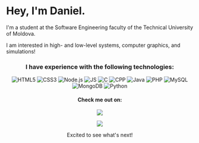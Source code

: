 # Hey, I'm Daniel.

I'm a student at the Software Engineering faculty of the Technical University of Moldova.

I am interested in high- and low-level systems, computer graphics, and simulations! 




<h3 align="center">I have experience with the following technologies:</h3>
<p align="middle">
  <img alt="HTML5" src="https://img.shields.io/badge/HTML5-E34F26?style=for-the-badge&logo=html5&logoColor=white" />
  <img alt="CSS3" src="https://img.shields.io/badge/CSS3-1572B6?style=for-the-badge&logo=css3&logoColor=white" />
  <img alt="Node.js" src="https://img.shields.io/badge/Node.js-43853D?style=for-the-badge&logo=node.js&logoColor=white" />
  <img alt="JS" src="https://img.shields.io/badge/JavaScript-F7DF1E?style=for-the-badge&logo=javascript&logoColor=black" />
  <img alt="C" src="https://img.shields.io/badge/C-00599C?style=for-the-badge&logo=c&logoColor=white" />
  <img alt="CPP" src="https://img.shields.io/badge/C%2B%2B-00599C?style=for-the-badge&logo=c%2B%2B&logoColor=white" />
  <img alt="Java" src="https://img.shields.io/badge/Java-ED8B00?style=for-the-badge&logo=java&logoColor=white" />
  <img alt="PHP" src="https://img.shields.io/badge/PHP-777BB4?style=for-the-badge&logo=php&logoColor=white" />
  <img alt="MySQL" src="https://img.shields.io/badge/MySQL-00000F?style=for-the-badge&logo=mysql&logoColor=white" />
  <img alt="MongoDB" src="https://img.shields.io/badge/MongoDB-4EA94B?style=for-the-badge&logo=mongodb&logoColor=white" />
  <img alt="Python" src="https://img.shields.io/badge/Python-3776AB?style=for-the-badge&logo=python&logoColor=white" />
</p>
  <h4 align="center">Check me out on:</h4>
<p align="center">
<a href="https://leetcode.com/lemoentjiez/"><img src="https://img.shields.io/badge/LeetCode-000000?style=for-the-badge&logo=LeetCode&logoColor=#d16c06"></a>
</p>
<p align="center">
<a href="https://www.buymeacoffee.com/lemoentjiez"><img src="https://img.buymeacoffee.com/button-api/?text=Buy%20me%20a%20coffee&emoji=&slug=lemoentjiez&button_colour=FFDD00&font_colour=000000&font_family=Cookie&outline_colour=000000&coffee_colour=ffffff"></a>
</p>

<p align="center"> 
  Excited to see what's next!
 </p>
